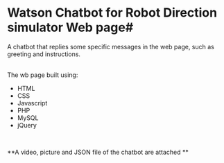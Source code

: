 # Watson Chatbot for Robot Direction simulator Web page#

A chatbot that replies some specific messages in the web page, such as greeting and instructions. 


<br />The wb page built using:
* HTML
* CSS
* Javascript
* PHP
* MySQL
* jQuery
<br />

**A video, picture and JSON file of the chatbot are attached **

